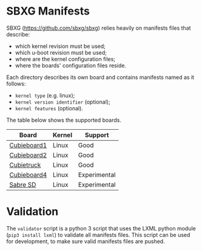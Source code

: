 SBXG Manifests
==============

SBXG (https://github.com/sbxg/sbxg) relies heavily on manifests files that
describe:
- which kernel revision must be used;
- which u-boot revision must be used;
- where are the kernel configuration files;
- where the boards' configuration files reside.

Each directory describes its own board and contains manifests named as it follows:
- `kernel type` (e.g. linux);
- `kernel version identifier` (optional);
- `kernel features` (optional).

The table below shows the supported boards.

| Board             | Kernel | Support        |
| ----------------- | ------ | -------------- |
| [Cubieboard1][1]  | Linux  | Good           |
| [Cubieboard2][1]  | Linux  | Good           |
| [Cubietruck][2]   | Linux  | Good           |
| [Cubieboard4][1]  | Linux  | Experimental   |
| [Sabre SD][3]     | Linux  | Experimental   |


# Validation

The `validator` script is a python 3 script that uses the LXML python module
(`pip3 install lxml`) to validate all manifests files. This script can be used
for development, to make sure valid manifests files are pushed.


[1]: http://cubieboard.org/
[2]: http://cubietruck.org/
[3]: http://www.nxp.com/products/microcontrollers-and-processors/arm-processors/i.mx-applications-processors-based-on-arm-cores/i.mx-6-processors/i.mx6qp/sabre-board-for-smart-devices-reference-design-based-on-the-i.mx-6-series:RDIMX6SABREBRD
